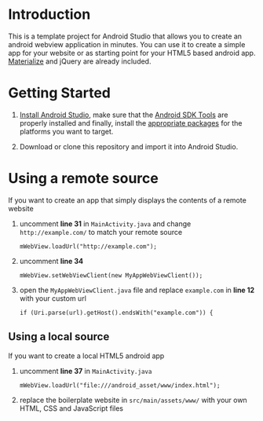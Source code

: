 # Introduction

This is a template project for Android Studio that allows you to create an android webview application in minutes. You can use it to create a simple app for your website or as starting point for your HTML5 based android app. [Materialize](http://materializecss.com/) and jQuery are already included.

# Getting Started

1. [Install Android Studio](http://developer.android.com/sdk/index.html), make sure that the [Android SDK Tools](http://developer.android.com/sdk/index.html#Other) are properly installed and finally, install the [appropriate packages](http://developer.android.com/sdk/installing/adding-packages.html) for the platforms you want to target.

2. Download or clone this repository and import it into Android Studio.

# Using a remote source

If you want to create an app that simply displays the contents of a remote website

1. uncomment **line 31** in ```MainActivity.java``` and change ```http://example.com/``` to match your remote source

	```
	mWebView.loadUrl("http://example.com");
	```

2. uncomment **line 34**

	```
	mWebView.setWebViewClient(new MyAppWebViewClient());
	```

3. open the ```MyAppWebViewClient.java``` file and replace ```example.com``` in **line 12** with your custom url

	```
	if (Uri.parse(url).getHost().endsWith("example.com")) {
	```

## Using a local source

If you want to create a local HTML5 android app

1. uncomment **line 37** in ```MainActivity.java```

	```
	mWebView.loadUrl("file:///android_asset/www/index.html");
	```

2. replace the boilerplate website in ```src/main/assets/www/``` with your own HTML, CSS and JavaScript files